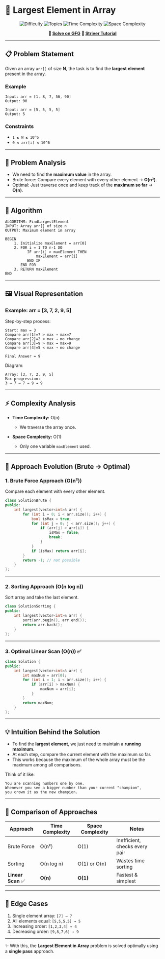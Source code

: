 # 🌟 Largest Element in Array

<div align="center">

![Difficulty](https://img.shields.io/badge/Difficulty-🟢%20Easy-brightgreen?style=for-the-badge)
![Topics](https://img.shields.io/badge/Topics-Array%20|%20Linear%20Search-blue?style=for-the-badge)
![Time Complexity](https://img.shields.io/badge/Time-O\(n\)-orange?style=for-the-badge)
![Space Complexity](https://img.shields.io/badge/Space-O\(1\)-red?style=for-the-badge)

**🔗 [Solve on GFG](https://www.geeksforgeeks.org/problems/largest-element-in-array4009/1)**
**📖 [Striver Tutorial](https://takeuforward.org/data-structure/find-the-largest-element-in-an-array/)**

</div>

---

## 📋 Problem Statement

Given an array `arr[]` of size **N**, the task is to find the **largest element** present in the array.

### Example

```
Input: arr = [1, 8, 7, 56, 90]
Output: 90
```

```
Input: arr = [5, 5, 5, 5]
Output: 5
```

### Constraints

* `1 ≤ N ≤ 10^6`
* `0 ≤ arr[i] ≤ 10^6`

---

## 📖 Problem Analysis

* We need to find the **maximum value** in the array.
* Brute force: Compare every element with every other element → **O(n²)**.
* Optimal: Just traverse once and keep track of the **maximum so far** → **O(n)**.

---

## 🔄 Algorithm

```
ALGORITHM: FindLargestElement
INPUT: Array arr[] of size n
OUTPUT: Maximum element in array

BEGIN
    1. Initialize maxElement = arr[0]
    2. FOR i = 1 TO n-1 DO
          IF arr[i] > maxElement THEN
              maxElement = arr[i]
          END IF
       END FOR
    3. RETURN maxElement
END
```

---

## 🖼️ Visual Representation

### Example: arr = \[3, 7, 2, 9, 5]

Step-by-step process:

```
Start: max = 3
Compare arr[1]=7 > max → max=7
Compare arr[2]=2 < max → no change
Compare arr[3]=9 > max → max=9
Compare arr[4]=5 < max → no change

Final Answer = 9
```

Diagram:

```
Array: [3, 7, 2, 9, 5]
Max progression:
3 → 7 → 7 → 9 → 9
```

---

## ⚡ Complexity Analysis

* **Time Complexity:** O(n)

  * We traverse the array once.
* **Space Complexity:** O(1)

  * Only one variable `maxElement` used.

---

## 🚀 Approach Evolution (Brute → Optimal)

### 1. Brute Force Approach (O(n²))

Compare each element with every other element.

```cpp
class SolutionBrute {
public:
    int largest(vector<int>& arr) {
        for (int i = 0; i < arr.size(); i++) {
            bool isMax = true;
            for (int j = 0; j < arr.size(); j++) {
                if (arr[j] > arr[i]) {
                    isMax = false;
                    break;
                }
            }
            if (isMax) return arr[i];
        }
        return -1; // not possible
    }
};
```

---

### 2. Sorting Approach (O(n log n))

Sort array and take the last element.

```cpp
class SolutionSorting {
public:
    int largest(vector<int>& arr) {
        sort(arr.begin(), arr.end());
        return arr.back();
    }
};
```

---

### 3. Optimal Linear Scan (O(n)) ✅

```cpp
class Solution {
public:
    int largest(vector<int>& arr) {
        int maxNum = arr[0];
        for (int i = 1; i < arr.size(); i++) {
            if (arr[i] > maxNum) {
                maxNum = arr[i];
            }
        }
        return maxNum;
    }
};
```

---

## 💡 Intuition Behind the Solution

* To find the **largest element**, we just need to maintain a **running maximum**.
* At each step, compare the current element with the maximum so far.
* This works because the maximum of the whole array must be the maximum among all comparisons.

Think of it like:

```
You are scanning numbers one by one.  
Whenever you see a bigger number than your current "champion",  
you crown it as the new champion.
```

---

## 🔀 Comparison of Approaches

| Approach          | Time Complexity | Space Complexity | Notes                          |
| ----------------- | --------------- | ---------------- | ------------------------------ |
| Brute Force       | O(n²)           | O(1)             | Inefficient, checks every pair |
| Sorting           | O(n log n)      | O(1) or O(n)     | Wastes time sorting            |
| **Linear Scan** ✅ | **O(n)**        | **O(1)**         | Fastest & simplest             |

---

## 🎯 Edge Cases

1. Single element array: `[7] → 7`
2. All elements equal: `[5,5,5,5] → 5`
3. Increasing order: `[1,2,3,4] → 4`
4. Decreasing order: `[9,8,7,6] → 9`

---

✨ With this, the **Largest Element in Array** problem is solved optimally using a **single pass** approach.
